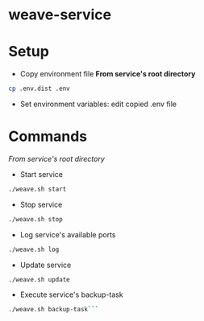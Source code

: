 # weave-service

# Setup

- Copy environment file
**From service's root directory**
```bash
cp .env.dist .env
```

- Set environment variables: edit copied .env file

# Commands
*From service's root directory*

- Start service
```bash
./weave.sh start
```

- Stop service
```bash
./weave.sh stop
```

- Log service's available ports
```bash
./weave.sh log
```

- Update service
```bash
./weave.sh update
```

- Execute service's backup-task
```bash
./weave.sh backup-task```
